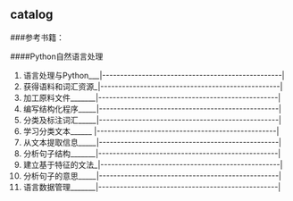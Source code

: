catalog
----
###参考书籍：

####Python自然语言处理  

1. 语言处理与Python___|--------------------------------------------------| 
2. 获得语料和词汇资源_|--------------------------------------------------|  
3. 加工原料文件_______|--------------------------------------------------|          
4. 编写结构化程序_____|--------------------------------------------------|          
5. 分类及标注词汇_____|--------------------------------------------------|   
6. 学习分类文本______ |--------------------------------------------------|   
7. 从文本提取信息_____|--------------------------------------------------|   
8. 分析句子结构_______|--------------------------------------------------|   
9. 建立基于特征的文法_|--------------------------------------------------|   
10. 分析句子的意思_____|--------------------------------------------------|    
11. 语言数据管理_______|--------------------------------------------------|    

